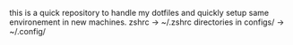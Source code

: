 this is a quick repository to handle my dotfiles and quickly setup same environement in new machines.
zshrc -> ~/.zshrc
directories in configs/ -> ~/.config/

